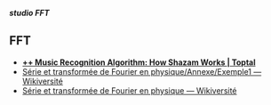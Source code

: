 _**studio FFT**_

## FFT

- [**++ Music Recognition Algorithm: How Shazam Works | Toptal**](https://www.toptal.com/algorithms/shazam-it-music-processing-fingerprinting-and-recognition)
- [Série et transformée de Fourier en physique/Annexe/Exemple1 — Wikiversité](https://fr.wikiversity.org/wiki/S%C3%A9rie_et_transform%C3%A9e_de_Fourier_en_physique/Annexe/Exemple1)
- [Série et transformée de Fourier en physique — Wikiversité](https://fr.wikiversity.org/wiki/S%C3%A9rie_et_transform%C3%A9e_de_Fourier_en_physique)

